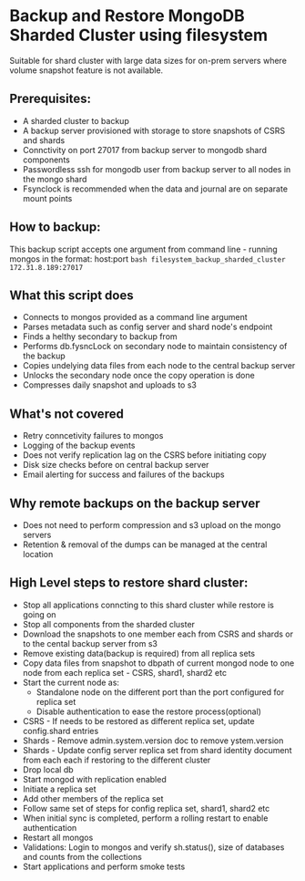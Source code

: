 # Backup and Restore MongoDB Sharded Cluster using filesystem

Suitable for shard cluster with large data sizes for on-prem servers where volume snapshot feature is not available.

## Prerequisites:
- A sharded cluster to backup
- A backup server provisioned with storage to store snapshots of CSRS and shards
- Connctivity on port 27017 from backup server to mongodb shard components
- Passwordless ssh for mongodb user from backup server to all nodes in the mongo shard
- Fsynclock is recommended when the data and journal are on separate mount points

## How to backup:
This backup script accepts one argument from command line - running mongos in the format: host:port
`bash filesystem_backup_sharded_cluster 172.31.8.189:27017`

## What this script does
- Connects to mongos provided as a command line argument
- Parses metadata such as config server and shard node's endpoint
- Finds a helthy secondary to backup from
- Performs db.fysncLock on secondary node to maintain consistency of the backup
- Copies undelying data files from each node to the central backup server
- Unlocks the secondary node once the copy operation is done
- Compresses daily snapshot and uploads to s3

## What's not covered
- Retry conncetivity failures to mongos
- Logging of the backup events
- Does not verify replication lag on the CSRS before initiating copy 
- Disk size checks before on central backup server
- Email alerting for success and failures of the backups

## Why remote backups on the backup server
- Does not need to perform compression and s3 upload on the mongo servers
- Retention & removal of the dumps can be managed at the central location

## High Level steps to restore shard cluster:
- Stop all applications conncting to this shard cluster while restore is going on
- Stop all components from the sharded cluster
- Download the snapshots to one member each from CSRS and shards or to the cental backup server from s3
- Remove existing data(backup is required) from all replica sets 
- Copy data files from snapshot to dbpath of current mongod node to one node from each replica set - CSRS, shard1, shard2 etc
- Start the current node as:
    - Standalone node on the different port than the port configured for replica set
    - Disable authentication to ease the restore process(optional)
- CSRS - If needs to be restored as different replica set, update config.shard entries
- Shards - Remove admin.system.version doc to remove ystem.version
- Shards - Update config server replica set from shard identity document from each each if restoring to the different cluster
- Drop local db
- Start mongod with replication enabled
- Initiate a replica set
- Add other members of the replica set
- Follow same set of steps for config replica set, shard1, shard2 etc
- When initial sync is completed, perform a rolling restart to enable authentication
- Restart all mongos
- Validations: Login to mongos and verify sh.status(), size of databases and counts from the collections 
- Start applications and perform smoke tests





